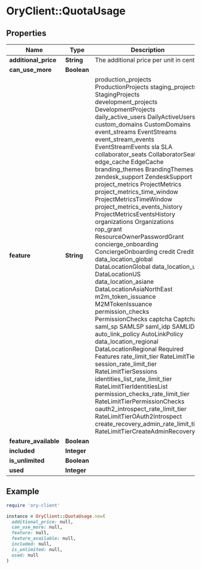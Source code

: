 # OryClient::QuotaUsage

## Properties

| Name | Type | Description | Notes |
| ---- | ---- | ----------- | ----- |
| **additional_price** | **String** | The additional price per unit in cents. |  |
| **can_use_more** | **Boolean** |  |  |
| **feature** | **String** |  production_projects ProductionProjects staging_projects StagingProjects development_projects DevelopmentProjects daily_active_users DailyActiveUsers custom_domains CustomDomains event_streams EventStreams event_stream_events EventStreamEvents sla SLA collaborator_seats CollaboratorSeats edge_cache EdgeCache branding_themes BrandingThemes zendesk_support ZendeskSupport project_metrics ProjectMetrics project_metrics_time_window ProjectMetricsTimeWindow project_metrics_events_history ProjectMetricsEventsHistory organizations Organizations rop_grant ResourceOwnerPasswordGrant concierge_onboarding ConciergeOnboarding credit Credit data_location_global DataLocationGlobal data_location_us DataLocationUS data_location_asiane DataLocationAsiaNorthEast m2m_token_issuance M2MTokenIssuance permission_checks PermissionChecks captcha Captcha saml_sp SAMLSP saml_idp SAMLIDP auto_link_policy AutoLinkPolicy data_location_regional DataLocationRegional  Required Features rate_limit_tier RateLimitTier session_rate_limit_tier RateLimitTierSessions identities_list_rate_limit_tier RateLimitTierIdentitiesList permission_checks_rate_limit_tier RateLimitTierPermissionChecks oauth2_introspect_rate_limit_tier RateLimitTierOAuth2Introspect create_recovery_admin_rate_limit_tier RateLimitTierCreateAdminRecovery |  |
| **feature_available** | **Boolean** |  |  |
| **included** | **Integer** |  |  |
| **is_unlimited** | **Boolean** |  |  |
| **used** | **Integer** |  |  |

## Example

```ruby
require 'ory-client'

instance = OryClient::QuotaUsage.new(
  additional_price: null,
  can_use_more: null,
  feature: null,
  feature_available: null,
  included: null,
  is_unlimited: null,
  used: null
)
```

